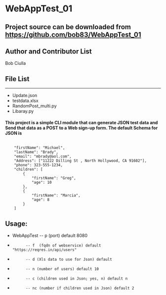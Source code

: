 WebAppTest_01 
===================
## Project source can be downloaded from https://github.com/bob83/WebAppTest_01
## Author and Contributor List
Bob Ciulla
## File List
------
* Update.json
* testdata.xlsx
* RandomPost_multi.py
* Libaray.py
#### This project is a simple  CLI module that can generate JSON test data  and Send that data as a POST to a Web sign-up form. The default Schema for JSON is 

```JS

    "firstName": "Michael",
    "lastName": "Brady",
    "email": "mbrady@aol.com",
    "Address": ["11222 Dilling St , North Hollywood, CA 91602"],
    "phone": 323-555-1234,
    "children": [
        {
            "firstName": "Greg",
            "age": 10
        },
        {
            "firstName": "Marcia",
            "age": 8
        }
    ]
```
 

## Usage: 
* WebAppTest -- p (port) default 8080
*           -- f  (fqdn of webservice) default  "https://reqres.in/api/users"
*           -- d (Xls data to use for Json) default 
*           -- n (number of users) default 10
*           -- c (children used in Json; yes, n) default n
*           -- nc (number if children used in Json) default 2
           
 
